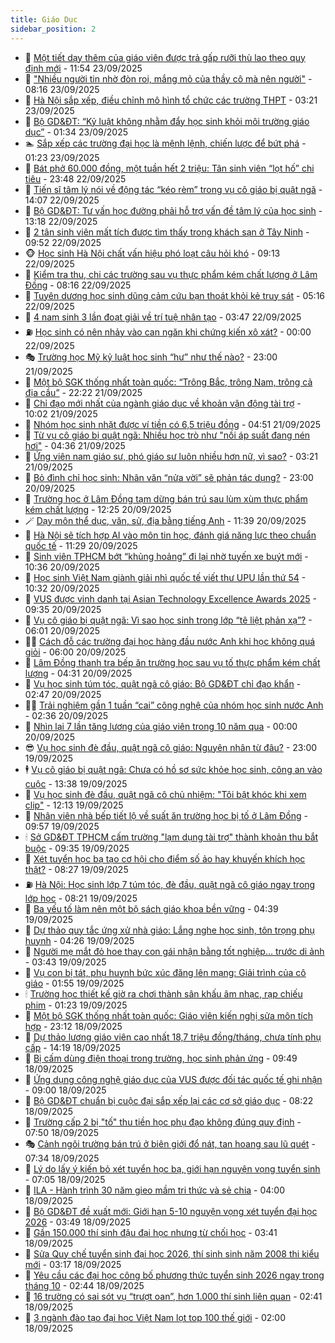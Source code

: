 ```yaml
---
title: Giáo Dục
sidebar_position: 2
---
```


<!-- dantri-giao-duc:START -->
- 🤡 [Một tiết dạy thêm của giáo viên được trả gấp rưỡi thù lao theo quy định mới](https://dantri.com.vn/giao-duc/mot-tiet-day-them-cua-giao-vien-duoc-tra-gap-ruoi-thu-lao-theo-quy-dinh-moi-20250923184623923.htm) - 11:54 23/09/2025
- 🗽 [&quot;Nhiều người tin nhờ đòn roi, mắng mỏ của thầy cô mà nên người&quot;](https://dantri.com.vn/giao-duc/nhieu-nguoi-tin-nho-don-roi-mang-mo-cua-thay-co-ma-nen-nguoi-20250923145656735.htm) - 08:16 23/09/2025
- 🚦 [Hà Nội sắp xếp, điều chỉnh mô hình tổ chức các trường THPT](https://dantri.com.vn/giao-duc/ha-noi-sap-xep-dieu-chinh-mo-hinh-to-chuc-cac-truong-thpt-20250923100625977.htm) - 03:21 23/09/2025
- 🌋 [Bộ GD&amp;ĐT: “Kỷ luật không nhằm đẩy học sinh khỏi môi trường giáo dục”](https://dantri.com.vn/giao-duc/bo-gddt-ky-luat-khong-nham-day-hoc-sinh-khoi-moi-truong-giao-duc-20250923081137838.htm) - 01:34 23/09/2025
- 🏊 [Sắp xếp các trường đại học là mệnh lệnh, chiến lược để bứt phá](https://dantri.com.vn/giao-duc/sap-xep-cac-truong-dai-hoc-la-menh-lenh-chien-luoc-de-but-pha-20250923080141277.htm) - 01:23 23/09/2025
- 🎃 [Bát phở 60.000 đồng, một tuần hết 2 triệu: Tân sinh viên “lọt hố” chi tiêu](https://dantri.com.vn/giao-duc/bat-pho-60000-dong-mot-tuan-het-2-trieu-tan-sinh-vien-lot-ho-chi-tieu-20250923061946889.htm) - 23:48 22/09/2025
- 💄 [Tiến sĩ tâm lý nói về động tác “kéo rèm” trong vụ cô giáo bị quật ngã](https://dantri.com.vn/giao-duc/tien-si-tam-ly-noi-ve-dong-tac-keo-rem-trong-vu-co-giao-bi-quat-nga-20250921163617760.htm) - 14:07 22/09/2025
- 🦅 [Bộ GD&amp;ĐT: Tư vấn học đường phải hỗ trợ vấn đề tâm lý của học sinh](https://dantri.com.vn/giao-duc/bo-gddt-tu-van-hoc-duong-phai-ho-tro-van-de-tam-ly-cua-hoc-sinh-20250922194221162.htm) - 13:18 22/09/2025
- 🚦 [2 tân sinh viên mất tích được tìm thấy trong khách sạn ở Tây Ninh](https://dantri.com.vn/giao-duc/2-tan-sinh-vien-mat-tich-duoc-tim-thay-trong-khach-san-o-tay-ninh-20250922162119928.htm) - 09:52 22/09/2025
- 🐵 [Học sinh Hà Nội chất vấn hiệu phó loạt câu hỏi khó](https://dantri.com.vn/giao-duc/hoc-sinh-ha-noi-chat-van-hieu-pho-loat-cau-hoi-kho-20250922154417493.htm) - 09:13 22/09/2025
- 🐘 [Kiểm tra thu, chi các trường sau vụ thực phẩm kém chất lượng ở Lâm Đồng](https://dantri.com.vn/giao-duc/kiem-tra-thu-chi-cac-truong-sau-vu-thuc-pham-kem-chat-luong-o-lam-dong-20250922145036003.htm) - 08:16 22/09/2025
- 🦏 [Tuyên dương học sinh dũng cảm cứu bạn thoát khỏi kẻ truy sát](https://dantri.com.vn/giao-duc/tuyen-duong-hoc-sinh-dung-cam-cuu-ban-thoat-khoi-ke-truy-sat-20250922101942530.htm) - 05:16 22/09/2025
- 💼 [4 nam sinh 3 lần đoạt giải về trí tuệ nhân tạo](https://dantri.com.vn/giao-duc/4-nam-sinh-3-lan-doat-giai-ve-tri-tue-nhan-tao-20250921224609516.htm) - 03:47 22/09/2025
- ⛽️ [Học sinh có nên nhảy vào can ngăn khi chứng kiến xô xát?](https://dantri.com.vn/giao-duc/hoc-sinh-co-nen-nhay-vao-can-ngan-khi-chung-kien-xo-xat-20250921232307513.htm) - 00:00 22/09/2025
- 🎭 [Trường học Mỹ kỷ luật học sinh “hư” như thế nào?](https://dantri.com.vn/giao-duc/truong-hoc-my-ky-luat-hoc-sinh-hu-nhu-the-nao-20250922005216330.htm) - 23:00 21/09/2025
- 🎃 [Một bộ SGK thống nhất toàn quốc: “Trông Bắc, trông Nam, trông cả địa cầu”](https://dantri.com.vn/giao-duc/mot-bo-sgk-thong-nhat-toan-quoc-trong-bac-trong-nam-trong-ca-dia-cau-20250922000027375.htm) - 22:22 21/09/2025
- 🚀 [Chỉ đạo mới nhất của ngành giáo dục về khoản vận động tài trợ](https://dantri.com.vn/giao-duc/chi-dao-moi-nhat-cua-nganh-giao-duc-ve-khoan-van-dong-tai-tro-20250921161935218.htm) - 10:02 21/09/2025
- 👀 [Nhóm học sinh nhặt được ví tiền có 6,5 triệu đồng](https://dantri.com.vn/giao-duc/nhom-hoc-sinh-nhat-duoc-vi-tien-co-65-trieu-dong-20250921102257669.htm) - 04:51 21/09/2025
- 🌝 [Từ vụ cô giáo bị quật ngã: Nhiều học trò như &quot;nồi áp suất đang nén hơi&quot;](https://dantri.com.vn/giao-duc/tu-vu-co-giao-bi-quat-nga-nhieu-hoc-tro-nhu-noi-ap-suat-dang-nen-hoi-20250921101927415.htm) - 04:36 21/09/2025
- 🤗 [Ứng viên nam giáo sư, phó giáo sư luôn nhiều hơn nữ, vì sao?](https://dantri.com.vn/giao-duc/ung-vien-nam-giao-su-pho-giao-su-luon-nhieu-hon-nu-vi-sao-20250917133834902.htm) - 03:21 21/09/2025
- 🦄 [Bỏ đình chỉ học sinh: Nhân văn “nửa vời” sẽ phản tác dụng?](https://dantri.com.vn/giao-duc/bo-dinh-chi-hoc-sinh-nhan-van-nua-voi-se-phan-tac-dung-20250920154648994.htm) - 23:00 20/09/2025
- 🦍 [Trường học ở Lâm Đồng tạm dừng bán trú sau lùm xùm thực phẩm kém chất lượng](https://dantri.com.vn/giao-duc/truong-hoc-o-lam-dong-tam-dung-ban-tru-sau-lum-xum-thuc-pham-kem-chat-luong-20250920182835524.htm) - 12:25 20/09/2025
- 🪄 [Dạy môn thể dục, văn, sử, địa bằng tiếng Anh](https://dantri.com.vn/giao-duc/day-mon-the-duc-van-su-dia-bang-tieng-anh-20250920154229637.htm) - 11:39 20/09/2025
- 🦆 [Hà Nội sẽ tích hợp AI vào môn tin học, đánh giá năng lực theo chuẩn quốc tế](https://dantri.com.vn/giao-duc/ha-noi-se-tich-hop-ai-vao-mon-tin-hoc-danh-gia-nang-luc-theo-chuan-quoc-te-20250920181437227.htm) - 11:29 20/09/2025
- 🚀 [Sinh viên TPHCM bớt “khủng hoảng” đi lại nhờ tuyến xe buýt mới](https://dantri.com.vn/giao-duc/sinh-vien-tphcm-bot-khung-hoang-di-lai-nho-tuyen-xe-buyt-moi-20250920165733663.htm) - 10:36 20/09/2025
- 🦒 [Học sinh Việt Nam giành giải nhì quốc tế viết thư UPU lần thứ 54](https://dantri.com.vn/giao-duc/hoc-sinh-viet-nam-gianh-giai-nhi-quoc-te-viet-thu-upu-lan-thu-54-20250920172531361.htm) - 10:32 20/09/2025
- 🤡 [VUS được vinh danh tại Asian Technology Excellence Awards 2025](https://dantri.com.vn/giao-duc/vus-duoc-vinh-danh-tai-asian-technology-excellence-awards-2025-20250920163540150.htm) - 09:35 20/09/2025
- 🤔 [Vụ cô giáo bị quật ngã: Vì sao học sinh trong lớp “tê liệt phản xạ”?](https://dantri.com.vn/giao-duc/vu-co-giao-bi-quat-nga-vi-sao-hoc-sinh-trong-lop-te-liet-phan-xa-20250920105933496.htm) - 06:01 20/09/2025
- 🧑‍💻 [Cách đỗ các trường đại học hàng đầu nước Anh khi học không quá giỏi](https://dantri.com.vn/giao-duc/cach-do-cac-truong-dai-hoc-hang-dau-nuoc-anh-khi-hoc-khong-qua-gioi-20250920100724135.htm) - 06:00 20/09/2025
- 🤡 [Lâm Đồng thanh tra bếp ăn trường học sau vụ tố thực phẩm kém chất lượng](https://dantri.com.vn/giao-duc/lam-dong-thanh-tra-bep-an-truong-hoc-sau-vu-to-thuc-pham-kem-chat-luong-20250920110918436.htm) - 04:31 20/09/2025
- 🧠 [Vụ học sinh túm tóc, quật ngã cô giáo: Bộ GD&amp;ĐT chỉ đạo khẩn](https://dantri.com.vn/giao-duc/vu-hoc-sinh-tum-toc-quat-nga-co-giao-bo-gddt-chi-dao-khan-20250920094237282.htm) - 02:47 20/09/2025
- 🧑‍💻 [Trải nghiệm gần 1 tuần “cai” công nghệ của nhóm học sinh nước Anh](https://dantri.com.vn/giao-duc/trai-nghiem-gan-1-tuan-cai-cong-nghe-cua-nhom-hoc-sinh-nuoc-anh-20250919114355198.htm) - 02:36 20/09/2025
- 🧠 [Nhìn lại 7 lần tăng lương của giáo viên trong 10 năm qua](https://dantri.com.vn/giao-duc/nhin-lai-7-lan-tang-luong-cua-giao-vien-trong-10-nam-qua-20250920021248583.htm) - 00:00 20/09/2025
- 😎 [Vụ học sinh đè đầu, quật ngã cô giáo: Nguyên nhân từ đâu?](https://dantri.com.vn/giao-duc/vu-hoc-sinh-de-dau-quat-nga-co-giao-nguyen-nhan-tu-dau-20250919212936293.htm) - 23:00 19/09/2025
- 🕴 [Vụ cô giáo bị quật ngã: Chưa có hồ sơ sức khỏe học sinh, công an vào cuộc](https://dantri.com.vn/giao-duc/vu-co-giao-bi-quat-nga-chua-co-ho-so-suc-khoe-hoc-sinh-cong-an-vao-cuoc-20250919202556581.htm) - 13:38 19/09/2025
- 🧠 [Vụ học sinh đè đầu, quật ngã cô chủ nhiệm: &quot;Tôi bật khóc khi xem clip&quot;](https://dantri.com.vn/giao-duc/vu-hoc-sinh-de-dau-quat-nga-co-chu-nhiem-toi-bat-khoc-khi-xem-clip-20250919185120353.htm) - 12:13 19/09/2025
- 🚀 [Nhân viên nhà bếp tiết lộ về suất ăn trường học bị tố ở Lâm Đồng](https://dantri.com.vn/giao-duc/nhan-vien-nha-bep-tiet-lo-ve-suat-an-truong-hoc-bi-to-o-lam-dong-20250919160200499.htm) - 09:57 19/09/2025
- 🕯 [Sở GD&amp;ĐT TPHCM cấm trường &quot;lạm dụng tài trợ&quot; thành khoản thu bắt buộc](https://dantri.com.vn/giao-duc/so-gddt-tphcm-cam-truong-lam-dung-tai-tro-thanh-khoan-thu-bat-buoc-20250919162258212.htm) - 09:35 19/09/2025
- 🧰 [Xét tuyển học bạ tạo cơ hội cho điểm số ảo hay khuyến khích học thật?](https://dantri.com.vn/giao-duc/xet-tuyen-hoc-ba-tao-co-hoi-cho-diem-so-ao-hay-khuyen-khich-hoc-that-20250919150344234.htm) - 08:27 19/09/2025
- ⛽️ [Hà Nội: Học sinh lớp 7 túm tóc, đè đầu, quật ngã cô giáo ngay trong lớp học](https://dantri.com.vn/giao-duc/ha-noi-hoc-sinh-lop-7-tum-toc-de-dau-quat-nga-co-giao-ngay-trong-lop-hoc-20250919151201119.htm) - 08:21 19/09/2025
- 🤖 [Ba yếu tố làm nên một bộ sách giáo khoa bền vững](https://dantri.com.vn/giao-duc/ba-yeu-to-lam-nen-mot-bo-sach-giao-khoa-ben-vung-20250919013952044.htm) - 04:39 19/09/2025
- 🦍 [Dự thảo quy tắc ứng xử nhà giáo: Lắng nghe học sinh, tôn trọng phụ huynh](https://dantri.com.vn/giao-duc/du-thao-quy-tac-ung-xu-nha-giao-lang-nghe-hoc-sinh-ton-trong-phu-huynh-20250919102411039.htm) - 04:26 19/09/2025
- 🐘 [Người mẹ mắt đỏ hoe thay con gái nhận bằng tốt nghiệp… trước di ảnh](https://dantri.com.vn/giao-duc/nguoi-me-mat-do-hoe-thay-con-gai-nhan-bang-tot-nghiep-truoc-di-anh-20250919100554672.htm) - 03:43 19/09/2025
- 🌊 [Vụ con bị tát, phụ huynh bức xúc đăng lên mạng: Giải trình của cô giáo](https://dantri.com.vn/giao-duc/vu-con-bi-tat-phu-huynh-buc-xuc-dang-len-mang-giai-trinh-cua-co-giao-20250919082527930.htm) - 01:55 19/09/2025
- 🕯 [Trường học thiết kế giờ ra chơi thành sân khấu âm nhạc, rạp chiếu phim](https://dantri.com.vn/giao-duc/truong-hoc-thiet-ke-gio-ra-choi-thanh-san-khau-am-nhac-rap-chieu-phim-20250919073937115.htm) - 01:23 19/09/2025
- 🐎 [Một bộ SGK thống nhất toàn quốc: Giáo viên kiến nghị sửa môn tích hợp](https://dantri.com.vn/giao-duc/mot-bo-sgk-thong-nhat-toan-quoc-giao-vien-kien-nghi-sua-mon-tich-hop-20250918235950310.htm) - 23:12 18/09/2025
- 🐻 [Dự thảo lương giáo viên cao nhất 18,7 triệu đồng/tháng, chưa tính phụ cấp](https://dantri.com.vn/giao-duc/du-thao-luong-giao-vien-cao-nhat-187-trieu-dongthang-chua-tinh-phu-cap-20250918211424687.htm) - 14:19 18/09/2025
- 🐎 [Bị cấm dùng điện thoại trong trường, học sinh phản ứng](https://dantri.com.vn/giao-duc/bi-cam-dung-dien-thoai-trong-truong-hoc-sinh-phan-ung-20250918152318526.htm) - 09:49 18/09/2025
- 🫣 [Ứng dụng công nghệ giáo dục của VUS được đối tác quốc tế ghi nhận](https://dantri.com.vn/giao-duc/ung-dung-cong-nghe-giao-duc-cua-vus-duoc-doi-tac-quoc-te-ghi-nhan-20250918151911178.htm) - 09:00 18/09/2025
- 🤭 [Bộ GD&amp;ĐT chuẩn bị cuộc đại sắp xếp lại các cơ sở giáo dục](https://dantri.com.vn/giao-duc/bo-gddt-chuan-bi-cuoc-dai-sap-xep-lai-cac-co-so-giao-duc-20250918151236830.htm) - 08:22 18/09/2025
- 🥳 [Trường cấp 2 bị &quot;tố&quot; thu tiền học phụ đạo không đúng quy định](https://dantri.com.vn/giao-duc/truong-cap-2-bi-to-thu-tien-hoc-phu-dao-khong-dung-quy-dinh-20250918113916728.htm) - 07:50 18/09/2025
- 🎭 [Cảnh ngôi trường bán trú ở biên giới đổ nát, tan hoang sau lũ quét](https://dantri.com.vn/giao-duc/canh-ngoi-truong-ban-tru-o-bien-gioi-do-nat-tan-hoang-sau-lu-quet-20250917222922321.htm) - 07:34 18/09/2025
- 🥸 [Lý do lấy ý kiến bỏ xét tuyển học bạ, giới hạn nguyện vọng tuyển sinh](https://dantri.com.vn/giao-duc/ly-do-lay-y-kien-bo-xet-tuyen-hoc-ba-gioi-han-nguyen-vong-tuyen-sinh-20250918135320087.htm) - 07:05 18/09/2025
- 🦣 [ILA - Hành trình 30 năm gieo mầm tri thức và sẻ chia](https://dantri.com.vn/giao-duc/ila-hanh-trinh-30-nam-gieo-mam-tri-thuc-va-se-chia-20250918101926534.htm) - 04:00 18/09/2025
- 🤔 [Bộ GD&amp;ĐT đề xuất mới: Giới hạn 5-10 nguyện vọng xét tuyển đại học 2026](https://dantri.com.vn/giao-duc/bo-gddt-de-xuat-moi-gioi-han-5-10-nguyen-vong-xet-tuyen-dai-hoc-2026-20250918103843975.htm) - 03:49 18/09/2025
- 🦣 [Gần 150.000 thí sinh đậu đại học nhưng từ chối học](https://dantri.com.vn/giao-duc/gan-150000-thi-sinh-dau-dai-hoc-nhung-tu-choi-hoc-20250918102546358.htm) - 03:41 18/09/2025
- 🐲 [Sửa Quy chế tuyển sinh đại học 2026, thí sinh sinh năm 2008 thi kiểu mới](https://dantri.com.vn/giao-duc/sua-quy-che-tuyen-sinh-dai-hoc-2026-thi-sinh-sinh-nam-2008-thi-kieu-moi-20250918101205169.htm) - 03:17 18/09/2025
- 🔭 [Yêu cầu các đại học công bố phương thức tuyển sinh 2026 ngay trong tháng 10](https://dantri.com.vn/giao-duc/yeu-cau-cac-dai-hoc-cong-bo-phuong-thuc-tuyen-sinh-2026-ngay-trong-thang-10-20250918093945003.htm) - 02:44 18/09/2025
- 🥷 [16 trường có sai sót vụ “trượt oan”, hơn 1.000 thí sinh liên quan](https://dantri.com.vn/giao-duc/16-truong-co-sai-sot-vu-truot-oan-hon-1000-thi-sinh-lien-quan-20250918093324297.htm) - 02:41 18/09/2025
- 🎊 [3 ngành đào tạo đại học Việt Nam lọt top 100 thế giới](https://dantri.com.vn/giao-duc/3-nganh-dao-tao-dai-hoc-viet-nam-lot-top-100-the-gioi-20250918085155202.htm) - 02:00 18/09/2025<!-- dantri-giao-duc:END -->
